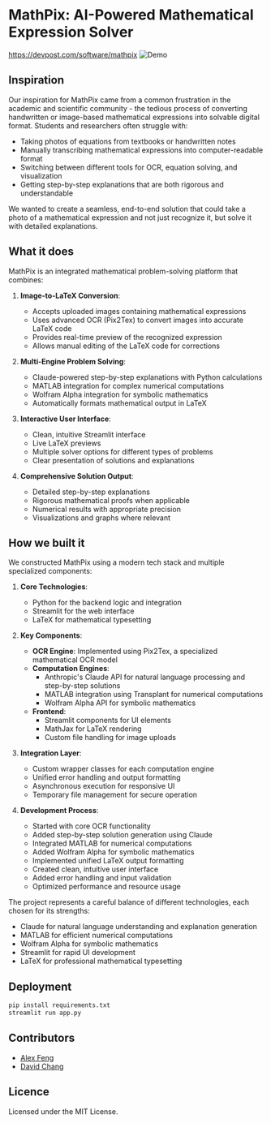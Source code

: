 # MathPix: AI-Powered Mathematical Expression Solver
https://devpost.com/software/mathpix
![Demo](assets/demo.png)

## Inspiration

Our inspiration for MathPix came from a common frustration in the academic and scientific community - the tedious process of converting handwritten or image-based mathematical expressions into solvable digital format. Students and researchers often struggle with:

- Taking photos of equations from textbooks or handwritten notes
- Manually transcribing mathematical expressions into computer-readable format
- Switching between different tools for OCR, equation solving, and visualization
- Getting step-by-step explanations that are both rigorous and understandable

We wanted to create a seamless, end-to-end solution that could take a photo of a mathematical expression and not just recognize it, but solve it with detailed explanations.

## What it does

MathPix is an integrated mathematical problem-solving platform that combines:

1. **Image-to-LaTeX Conversion**:
   - Accepts uploaded images containing mathematical expressions
   - Uses advanced OCR (Pix2Tex) to convert images into accurate LaTeX code
   - Provides real-time preview of the recognized expression
   - Allows manual editing of the LaTeX code for corrections

2. **Multi-Engine Problem Solving**:
   - Claude-powered step-by-step explanations with Python calculations
   - MATLAB integration for complex numerical computations
   - Wolfram Alpha integration for symbolic mathematics
   - Automatically formats mathematical output in LaTeX

3. **Interactive User Interface**:
   - Clean, intuitive Streamlit interface
   - Live LaTeX previews
   - Multiple solver options for different types of problems
   - Clear presentation of solutions and explanations

4. **Comprehensive Solution Output**:
   - Detailed step-by-step explanations
   - Rigorous mathematical proofs when applicable
   - Numerical results with appropriate precision
   - Visualizations and graphs where relevant

## How we built it

We constructed MathPix using a modern tech stack and multiple specialized components:

1. **Core Technologies**:
   - Python for the backend logic and integration
   - Streamlit for the web interface
   - LaTeX for mathematical typesetting

2. **Key Components**:
   - **OCR Engine**: Implemented using Pix2Tex, a specialized mathematical OCR model
   - **Computation Engines**:
     - Anthropic's Claude API for natural language processing and step-by-step solutions
     - MATLAB integration using Transplant for numerical computations
     - Wolfram Alpha API for symbolic mathematics
   - **Frontend**:
     - Streamlit components for UI elements
     - MathJax for LaTeX rendering
     - Custom file handling for image uploads

3. **Integration Layer**:
   - Custom wrapper classes for each computation engine
   - Unified error handling and output formatting
   - Asynchronous execution for responsive UI
   - Temporary file management for secure operation

4. **Development Process**:
   - Started with core OCR functionality
   - Added step-by-step solution generation using Claude
   - Integrated MATLAB for numerical computations
   - Added Wolfram Alpha for symbolic mathematics
   - Implemented unified LaTeX output formatting
   - Created clean, intuitive user interface
   - Added error handling and input validation
   - Optimized performance and resource usage

The project represents a careful balance of different technologies, each chosen for its strengths:

- Claude for natural language understanding and explanation generation
- MATLAB for efficient numerical computations
- Wolfram Alpha for symbolic mathematics
- Streamlit for rapid UI development
- LaTeX for professional mathematical typesetting

## Deployment

```sh
pip install requirements.txt
streamlit run app.py
```

## Contributors

- [Alex Feng](https://github.com/Alexander-Feng)
- [David Chang](https://github.com/dchang0524)

## Licence

Licensed under the MIT License.
